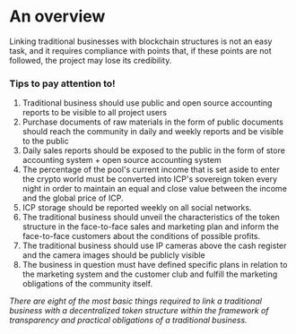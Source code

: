 # An overview

Linking traditional businesses with blockchain structures is not an easy task, and it requires compliance with points that, if these points are not followed, the project may lose its credibility.

### Tips to pay attention to!

1. Traditional business should use public and open source accounting reports to be visible to all project users
2. Purchase documents of raw materials in the form of public documents should reach the community in daily and weekly reports and be visible to the public
3. Daily sales reports should be exposed to the public in the form of store accounting system + open source accounting system
4. The percentage of the pool's current income that is set aside to enter the crypto world must be converted into ICP's sovereign token every night in order to maintain an equal and close value between the income and the global price of ICP.
5. ICP storage should be reported weekly on all social networks.
6. The traditional business should unveil the characteristics of the token structure in the face-to-face sales and marketing plan and inform the face-to-face customers about the conditions of possible profits.
7. The traditional business should use IP cameras above the cash register and the camera images should be publicly visible
8. The business in question must have defined specific plans in relation to the marketing system and the customer club and fulfill the marketing obligations of the community itself.

_There are eight of the most basic things required to link a traditional business with a decentralized token structure within the framework of transparency and practical obligations of a traditional business._

